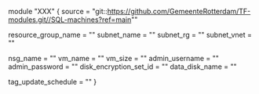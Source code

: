 module "XXX" {
  source = "git::https://github.com/GemeenteRotterdam/TF-modules.git//SQL-machines?ref=main""

  resource_group_name = ""
  subnet_name         = ""
  subnet_rg           = ""
  subnet_vnet         = ""

  nsg_name               = ""
  vm_name                = ""
  vm_size                = ""
  admin_username         = ""
  admin_password         = ""
  disk_encryption_set_id = ""
  data_disk_name         = ""

  tag_update_schedule = ""
}
